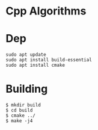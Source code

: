 # Cpp Algorithms

# Dep
```
sudo apt update
sudo apt install build-essential
sudo apt install cmake
```

# Building
```
$ mkdir build
$ cd build
$ cmake ../
$ make -j4
```